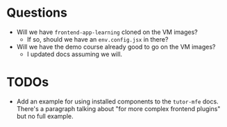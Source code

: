 # Questions

* Will we have `frontend-app-learning` cloned on the VM images?
  * If so, should we have an `env.config.jsx` in there?
* Will we have the demo course already good to go on the VM images?
  * I updated docs assuming we will.

# TODOs
* Add an example for using installed components to the `tutor-mfe` docs. There's a paragraph talking about "for more complex frontend plugins" but no full example.
